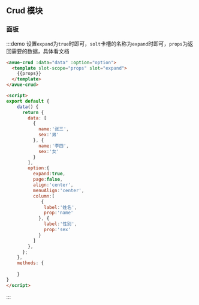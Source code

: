 <script>
export default {
    data() {
      return {
        data: [
          {
            name:'张三',
            sex:'男'
          }, {
            name:'李四',
            sex:'女'
          }
        ],
        option:{
          expand:true,
          page:false,
          align:'center',
          menuAlign:'center',
          column:[
             {
              label:'姓名',
              prop:'name'
            }, {
              label:'性别',
              prop:'sex'
            }
          ]
        },
      };
    },
    methods: {
      
    }
}
</script>

<style>

</style>

## Crud 模块



### 面板

:::demo  设置`expand`为`true`时即可，`solt`卡槽的名称为`expand`时即可，`props`为返回需要的数据，具体看文档
```html
<avue-crud :data="data" :option="option">
  <template slot-scope="props" slot="expand">
    {{props}}
  </template>
</avue-crud>

<script>
export default {
    data() {
      return {
        data: [
          {
            name:'张三',
            sex:'男'
          }, {
            name:'李四',
            sex:'女'
          }
        ],
        option:{
          expand:true,
          page:false,
          align:'center',
          menuAlign:'center',
          column:[
             {
              label:'姓名',
              prop:'name'
            }, {
              label:'性别',
              prop:'sex'
            }
          ]
        },
      };
    },
    methods: {
      
    }
}
</script>
```
:::